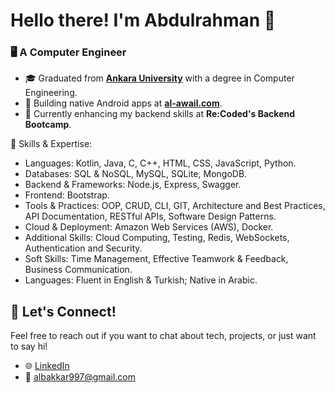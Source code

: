 # Hello there! I'm Abdulrahman 👋

### 🖥️ A Computer Engineer

- 🎓 Graduated from **[Ankara University](https://www.ankara.edu.tr/en/)** with a degree in Computer Engineering.
- 📱 Building native Android apps at **[al-awail.com](https://www.al-awail.com)**.
- 🚀 Currently enhancing my backend skills at **Re:Coded's Backend Bootcamp**.

💼 Skills & Expertise:

- Languages: Kotlin, Java, C, C++, HTML, CSS, JavaScript, Python.
- Databases: SQL & NoSQL, MySQL, SQLite, MongoDB.
- Backend & Frameworks: Node.js, Express, Swagger.
- Frontend: Bootstrap.
- Tools & Practices: OOP, CRUD, CLI, GIT, Architecture and Best Practices, API Documentation, RESTful APIs, Software Design Patterns.
- Cloud & Deployment: Amazon Web Services (AWS), Docker.
- Additional Skills: Cloud Computing, Testing, Redis, WebSockets, Authentication and Security.
- Soft Skills: Time Management, Effective Teamwork & Feedback, Business Communication.
- Languages: Fluent in English & Turkish; Native in Arabic.

## 🤝 Let's Connect!
Feel free to reach out if you want to chat about tech, projects, or just want to say hi!

- 🌐 [LinkedIn](https://www.linkedin.com/in/abdulrahman-albakkar-836175165/)
- 📧 albakkar997@gmail.com
